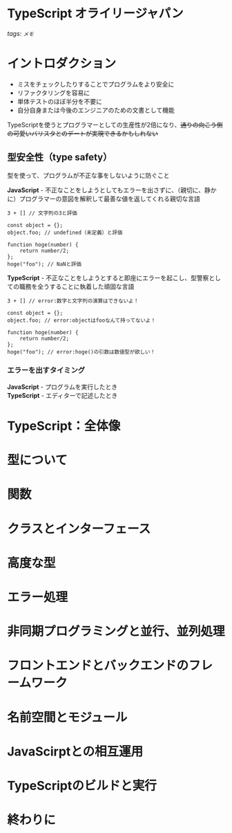 # TypeScript オライリージャパン
###### tags: `メモ`

# イントロダクション

- ミスをチェックしたりすることでプログラムをより安全に
- リファクタリングを容易に
- 単体テストのほぼ半分を不要に
- 自分自身または今後のエンジニアのための文書として機能

TypeScriptを使うとプログラマーとしての生産性が2倍になり、~~通りの向こう側の可愛いバリスタとのデートが実現できるかもしれない~~

## 型安全性（type safety）
型を使って、プログラムが不正な事をしないように防ぐこと　

**JavaScript** - 不正なことをしようとしてもエラーを出さずに、（親切に、静かに）プログラマーの意図を解釈して最善な値を返してくれる親切な言語
```javascript=
3 + [] // 文字列の3と評価

const object = {};
object.foo; // undefined（未定義）と評価

function hoge(number) {
    return number/2;
};
hoge("foo"); // NaNと評価

```
**TypeScript** - 不正なことをしようとすると即座にエラーを起こし、型警察としての職務を全うすることに執着した頑固な言語

```typescript=
3 + [] // error:数字と文字列の演算はできないよ！

const object = {};
object.foo; // error:objectはfooなんて持ってないよ！

function hoge(number) {
    return number/2;
};
hoge("foo"); // error:hoge()の引数は数値型が欲しい！
```


### エラーを出すタイミング
**JavaScript** - プログラムを実行したとき  
**TypeScript** - エディターで記述したとき  



# TypeScript：全体像
# 型について
# 関数
# クラスとインターフェース
# 高度な型
# エラー処理
# 非同期プログラミングと並行、並列処理
# フロントエンドとバックエンドのフレームワーク
# 名前空間とモジュール
# JavaScirptとの相互運用
# TypeScriptのビルドと実行
# 終わりに


